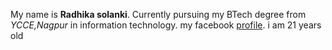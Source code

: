 My name is **Radhika solanki**.
Currently pursuing my BTech degree from *YCCE,Nagpur* in information technology.
my facebook [profile](https://www.facebook.com/radhika.solanki.313924/).
i am 21 years old
